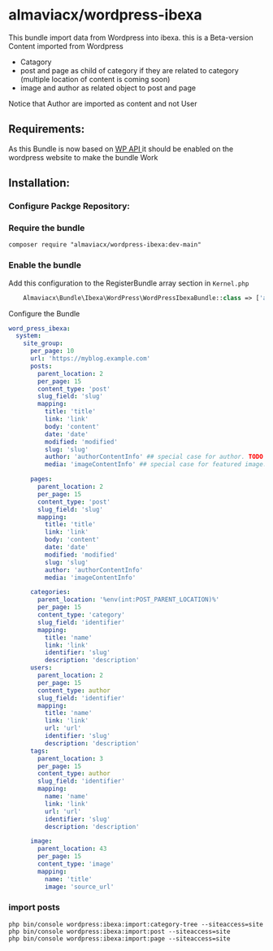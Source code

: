 # almaviacx/wordpress-ibexa

This bundle import data from Wordpress into ibexa. this is a Beta-version
Content imported from Wordpress
 - Catagory
 - post and page as child of category if they are related to category (multiple location of content is coming soon)
 - image and author as related object to post and page

Notice that Author are imported as content and not User

## Requirements:

As this Bundle is now based on [WP API ](https://developer.wordpress.org/rest-api/reference/) it should be enabled on the wordpress website to make the bundle Work

## Installation:
### Configure Packge Repository:

### Require the bundle

```
composer require "almaviacx/wordpress-ibexa:dev-main"
```

### Enable the bundle
Add this configuration to the RegisterBundle array section in `Kernel.php`

```php
    Almaviacx\Bundle\Ibexa\WordPress\WordPressIbexaBundle::class => ['all' => true],
```
Configure the Bundle
```yaml
word_press_ibexa:
  system:
    site_group:
      per_page: 10
      url: 'https://myblog.example.com'
      posts:
        parent_location: 2
        per_page: 15
        content_type: 'post'
        slug_field: 'slug'
        mapping:
          title: 'title'
          link: 'link'
          body: 'content'
          date: 'date'
          modified: 'modified'
          slug: 'slug'
          author: 'authorContentInfo' ## special case for author. TODO manage relations
          media: 'imageContentInfo' ## special case for featured image. TODO manage relations

      pages:
        parent_location: 2
        per_page: 15
        content_type: 'post'
        slug_field: 'slug'
        mapping:
          title: 'title'
          link: 'link'
          body: 'content'
          date: 'date'
          modified: 'modified'
          slug: 'slug'
          author: 'authorContentInfo'
          media: 'imageContentInfo'

      categories:
        parent_location: '%env(int:POST_PARENT_LOCATION)%'
        per_page: 15
        content_type: 'category'
        slug_field: 'identifier'
        mapping:
          title: 'name'
          link: 'link'
          identifier: 'slug'
          description: 'description'
      users:
        parent_location: 2
        per_page: 15
        content_type: author
        slug_field: 'identifier'
        mapping:
          title: 'name'
          link: 'link'
          url: 'url'
          identifier: 'slug'
          description: 'description'
      tags:
        parent_location: 3
        per_page: 15
        content_type: author
        slug_field: 'identifier'
        mapping:
          name: 'name'
          link: 'link'
          url: 'url'
          identifier: 'slug'
          description: 'description'

      image:
        parent_location: 43
        per_page: 15
        content_type: 'image'
        mapping:
          name: 'title'
          image: 'source_url'
```

### import posts

```
php bin/console wordpress:ibexa:import:category-tree --siteaccess=site
php bin/console wordpress:ibexa:import:post --siteaccess=site
php bin/console wordpress:ibexa:import:page --siteaccess=site
      
```
